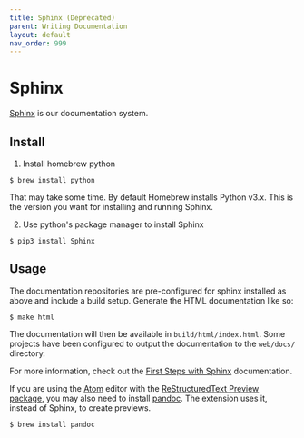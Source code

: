 ```yaml
---
title: Sphinx (Deprecated)
parent: Writing Documentation
layout: default
nav_order: 999
---
```


# Sphinx

[Sphinx](http://www.sphinx-doc.org/en/master/) is our documentation
system.

## Install

1.  Install homebrew python

``` console
$ brew install python
```

That may take some time. By default Homebrew installs Python v3.x. This
is the version you want for installing and running Sphinx.

2.  Use python's package manager to install Sphinx

``` console
$ pip3 install Sphinx
```

## Usage

The documentation repositories are pre-configured for sphinx installed
as above and include a build setup. Generate the HTML documentation like
so:

``` console
$ make html
```

The documentation will then be available in `build/html/index.html`.
Some projects have been configured to output the documentation to the
`web/docs/` directory.

<div class="note">

For more information, check out the [First Steps with
Sphinx](http://www.sphinx-doc.org/en/stable/tutorial.html)
documentation.

</div>

<div class="note">

If you are using the [Atom](https://atom.io/) editor with the
[ReStructuredText Preview
package](https://atom.io/packages/rst-preview), you may also need to
install [pandoc](https://pandoc.org/). The extension uses it, instead of
Sphinx, to create previews.

``` console
$ brew install pandoc
```

</div>
